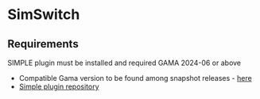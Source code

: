 # SimSwitch

## Requirements

SIMPLE plugin must be installed and required GAMA 2024-06 or above 
- Compatible Gama version to be found among snapshot releases - [here](https://github.com/gama-platform/gama/releases)
- [Simple plugin repository](https://github.com/project-SIMPLE/simple.toolchain/tree/2024-06/GAMA%20Plugin)
